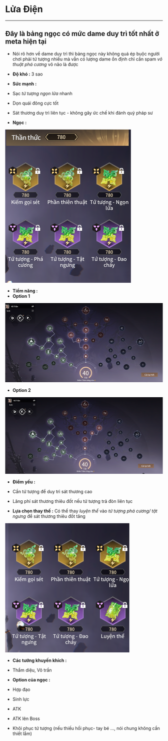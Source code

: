 # Lửa Điện

---


## Đây là bảng ngọc có mức dame duy trì tốt nhất ở meta hiện tại 

 - Nói rõ hơn về dame duy trì thì bảng ngọc này không quá ép buộc người chơi phải tứ tượng nhiều mà vẫn có lượng dame ổn định chỉ cần spam *võ thuật phá cương* vô não là được
 - **Độ khó :** 3 sao
 - **Sức mạnh :** 
 - Sạc *tứ tượng ngọn lửa* nhanh
 - Dọn quái đông cực tốt
 - Sát thương duy trì liên tục - không gây ức chế khi đánh quỷ pháp sư 

 - **Ngọc :**

 ![ngocluadien](image-5.png)

 - **Tiềm năng :**
 - **Option 1**

 ![tiemnang](image-6.png)

 - **Option 2**

 ![tiemnang1](image-7.png)

 - **Điểm yếu :**
 - Cần tứ tượng để duy trì sát thương cao 
 - Lãng phí sát thương thiêu đốt nếu tứ tượng trả đòn liên tục

 - **Lựa chọn thay thế :** Có thể thay *luyện thể* vào *tứ tượng phá cương/ tật ngưng* để sát thương thiêu đốt tăng

  ![alt text](image-8.png)
 - **Các tướng khuyến khích :**
 - Thẩm diệu, Vô trần 

 - **Option của ngọc :**
  - Hợp đạo 
  - Sinh lực
  - ATK
  - ATK lên Boss
  - Khôi phục tứ tượng (nếu thiếu hồi phục- tay bé ..., nói chung không cần thiết lắm) 